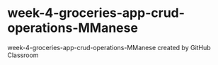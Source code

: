 # week-4-groceries-app-crud-operations-MManese
week-4-groceries-app-crud-operations-MManese created by GitHub Classroom

